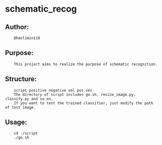 # schematic_recog
## Author:
        @haolimin118
## Purpose:
        This project aims to realize the purpose of schematic recognition.
## Structure:
        script positive negative xml pos.vec
        The directory of script includes go.sh, resize_image.py, classify.py and so on.
        If you want to test the trained classifier, just modify the path of test image.
## Usage:
        cd ./script
        ./go.sh


    

